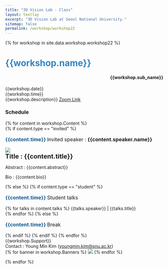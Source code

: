```yaml
---
title: "3D Vision Lab - Class"
layout: textlay
excerpt: "3D Vision Lab at Seoul National University."
sitemap: false
permalink: /workshop/workshop22
---
```


<html>
<body>
{% for workshop in site.data.workshop.workshop22 %}

<div class='workshop_head'>
<h1 style="color:#3384C1;"> {{workshop.name}} </h1>
<h4 style="text-align:right"> {{workshop.sub_name}} </h4>
</div>

<div class='workshop_date'>
{{workshop.date}} <br>
{{workshop.time}} <br>
</div>

<div class='section'>
{{workshop.description}} <a href="{{workshop.link}}">Zoom Link</a>
</div>

<div class='section'>
  <h3> Schedule </h3>
  {% for content in workshop.Content %}
    <br>
    {% if content.type == "invited" %}
    <p style="font-size:16px;"> <b style="color:#16598B;"> {{content.time}} </b> Invited speaker : <b> {{content.speaker.name}} </b> </p>
      <div class='speakers'>
        <img src="{{ site.url }}{{ site.baseurl }}/images/workshoppic/{{ content.speaker.photo }}">
      </div>
    <div class='invited'>
      <b style="font-size:20px;"> Title : {{content.title}} </b> <br>
      <p> Abstract : {{content.abstract}} <br> </p>
      <p> Bio : {{content.bio}} <br> </p>
    </div>
    {% else %}
    {% if content.type == "student" %}
      <p style="font-size:16px;"> <b style="color:#16598B;"> {{content.time}} </b> Student talks <br> </p>
      {% for talks in content.talks %}
      {{talks.speaker}} | {{talks.title}} <br>
      {% endfor %}
    {% else %}
      <p style="font-size:16px;"> <b style="color:#16598B;"> {{content.time}} </b> Break <br> </p>
    {% endif %}
    {% endif %}
  {% endfor %}

</div>

<div class='remarks'>
{{workshop.Support}} <br>
Contact : Young Min Kim (<a href="mailto:youngmin.kim@snu.ac.kr">youngmin.kim@snu.ac.kr</a>) <br> 
</div>

<div class='banners'>
{% for banner in workshop.Banners %}
<img src="{{ site.url }}{{ site.baseurl }}/images/workshoppic/{{ banner.photo }}">
{% endfor %}
</div>

{% endfor %}


</body>
</html>